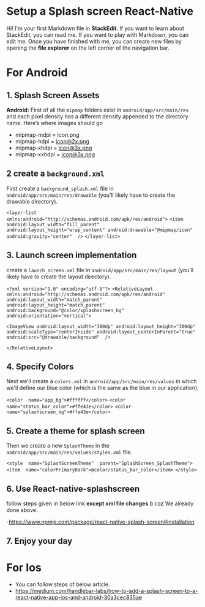 # Setup a Splash screen React-Native

Hi! I'm your first Markdown file in **StackEdit**. If you want to learn about StackEdit, you can read me. If you want to play with Markdown, you can edit me. Once you have finished with me, you can create new files by opening the **file explorer** on the left corner of the navigation bar.

# For Android 
## 1. Splash Screen Assets


**Android:**
	First of all the  `mipmap`  folders exist in  `android/app/src/main/res`  and each pixel density has a different density appended to the directory name. Here’s where images should go

-   mipmap-mdpi = icon.png
-   mipmap-hdpi = icon@2x.png
-   mipmap-xhdpi = icon@3x.png
-   mipmap-xxhdpi = icon@3x.png


## 2 create a `background.xml`

First create a `background_splash.xml` file in `android/app/src/main/res/drawable` (you’ll likely have to create the drawable directory).

`<layer-list  xmlns:android="http://schemas.android.com/apk/res/android">`
`<item
android:layout_width="fill_parent"
android:layout_height="wrap_content"
android:drawable="@mipmap/icon"
android:gravity="center"  />`
`</layer-list>`

## 3.  Launch screen implementation

 create a `launch_screen.xml` file in `android/app/src/main/res/layout` (you’ll likely have to create the layout directory).

`<?xml version="1.0" encoding="utf-8"?>`
`<RelativeLayout  xmlns:android="http://schemas.android.com/apk/res/android"
android:layout_width="match_parent"
android:layout_height="match_parent"
android:background="@color/splashscreen_bg"
android:orientation="vertical">`

`<ImageView
android:layout_width="300dp"
android:layout_height="300dp"
android:scaleType="centerInside"
android:layout_centerInParent="true"
android:src="@drawable/background"  />`

`</RelativeLayout>`

## 4. Specify Colors

Next we’ll create a `colors.xml` in `android/app/src/main/res/values` in which we'll define our blue color (which is the same as the blue in our application).

`<color  name="app_bg">#ffffff</color>`
`<color  name="status_bar_color">#ffe43e</color>`
`<color  name="splashscreen_bg">#ffe43e</color>`

## 5. Create a theme for splash screen

Then we create a new `SplashTheme` in the `android/app/src/main/res/values/styles.xml` file.

`<style  name="SplashScreenTheme"  parent="SplashScreen_SplashTheme">`
   `<item  name="colorPrimaryDark">@color/status_bar_color</item>`
`</style>`

## 6. Use React-native-splashscreen

follow steps given in below link **except xml file changes**  b coz We already done above.

-https://www.npmjs.com/package/react-native-splash-screen#installation


## 7. Enjoy your day

# For Ios 
- You can follow  steps of below article.
- https://medium.com/handlebar-labs/how-to-add-a-splash-screen-to-a-react-native-app-ios-and-android-30a3cec835ae

